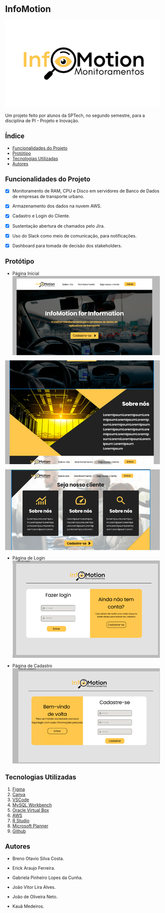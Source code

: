 # InfoMotion
![InfoMotion](prototipo/logo_infomotion.png)
<p> Um projeto feito por alunos da SPTech, no segundo semestre, para a disciplina de PI - Projeto e Inovação. </p>

## Índice
- <a href="#funcionalidades-do-projeto"> Funcionalidades do Projeto </a>
- <a href="#protótipo"> Protótipo </a> 
- <a href="#tecnologias-utilizadas"> Tecnologias Utilizadas </a> 
- <a href="#autores"> Autores </a> 

## Funcionalidades do Projeto
- [x] Monitoramento de RAM, CPU e Disco em servidores de Banco de Dados de empresas de transporte urbano.
- [x] Armazenamento dos dados na nuvem AWS.
- [x] Cadastro e Login do Cliente.
- [x] Sustentação abertura de chamados pelo Jira.
- [x] Uso do Slack como meio de comunicação, para notificações.
- [x] Dashboard para tomada de decisão dos stakeholders.


## Protótipo
- Página Inicial
![Página Home](prototipo/inicial1.png)

![Página Home](prototipo/inicial2.png)

![Página Home](prototipo/inicial3.png)

- Página de Login
![Página de Login](prototipo/login.png)

- Página de Cadastro
![Página de Cadastro](prototipo/cadastro.png)

## Tecnologias Utilizadas
1. [Figma](https://www.figma.com/)
2. [Canva](https://www.canva.com/pt_br/)
3. [VSCode](https://code.visualstudio.com)
4. [MySQL Workbench](https://www.mysql.com/products/workbench/)
5. [Oracle Virtual Box](https://www.virtualbox.org/wiki/Downloads)
6. [AWS](https://aws.amazon.com/pt/)
7. [R Studio](https://rstudio-education.github.io/hopr/starting.html)
8. [Microsoft Planner](https://planner.cloud.microsoft/)
9. [Github](https://github.com/)

## Autores
- Breno Otavio Silva Costa.

- Erick Araujo Ferreira.

- Gabriela Pinheiro Lopes da Cunha.

- João Vitor Lira Alves.

- João de Oliveira Neto.

- Kauã Medeiros.

